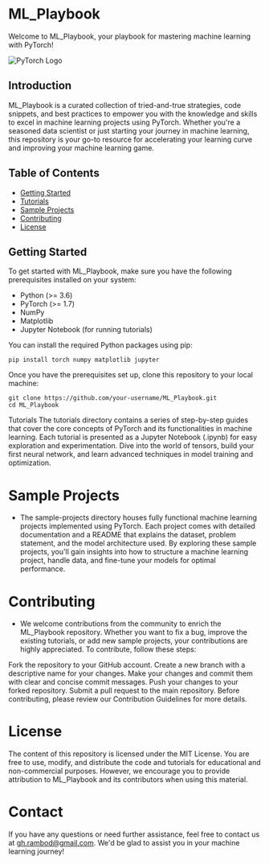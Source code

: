 # ML_Playbook

Welcome to ML_Playbook, your playbook for mastering machine learning with PyTorch!

![PyTorch Logo](https://upload.wikimedia.org/wikipedia/commons/9/96/Pytorch_logo.png)

## Introduction

ML_Playbook is a curated collection of tried-and-true strategies, code snippets, and best practices to empower you with the knowledge and skills to excel in machine learning projects using PyTorch. Whether you're a seasoned data scientist or just starting your journey in machine learning, this repository is your go-to resource for accelerating your learning curve and improving your machine learning game.

## Table of Contents

- [Getting Started](#getting-started)
- [Tutorials](#tutorials)
- [Sample Projects](#sample-projects)
- [Contributing](#contributing)
- [License](#license)

## Getting Started

To get started with ML_Playbook, make sure you have the following prerequisites installed on your system:

- Python (>= 3.6)
- PyTorch (>= 1.7)
- NumPy
- Matplotlib
- Jupyter Notebook (for running tutorials)

You can install the required Python packages using pip:

```
pip install torch numpy matplotlib jupyter
```
Once you have the prerequisites set up, clone this repository to your local machine:

```
git clone https://github.com/your-username/ML_Playbook.git
cd ML_Playbook
```
Tutorials
The tutorials directory contains a series of step-by-step guides that cover the core concepts of PyTorch and its functionalities in machine learning. Each tutorial is presented as a Jupyter Notebook (.ipynb) for easy exploration and experimentation. Dive into the world of tensors, build your first neural network, and learn advanced techniques in model training and optimization.

# Sample Projects
* The sample-projects directory houses fully functional machine learning projects implemented using PyTorch. Each project comes with detailed documentation and a README that explains the dataset, problem statement, and the model architecture used. By exploring these sample projects, you'll gain insights into how to structure a machine learning project, handle data, and fine-tune your models for optimal performance.

# Contributing
* We welcome contributions from the community to enrich the ML_Playbook repository. Whether you want to fix a bug, improve the existing tutorials, or add new sample projects, your contributions are highly appreciated. To contribute, follow these steps:

Fork the repository to your GitHub account.
Create a new branch with a descriptive name for your changes.
Make your changes and commit them with clear and concise commit messages.
Push your changes to your forked repository.
Submit a pull request to the main repository.
Before contributing, please review our Contribution Guidelines for more details.

# License
The content of this repository is licensed under the MIT License. You are free to use, modify, and distribute the code and tutorials for educational and non-commercial purposes. However, we encourage you to provide attribution to ML_Playbook and its contributors when using this material.

# Contact
If you have any questions or need further assistance, feel free to contact us at gh.rambod@gmail.com. We'd be glad to assist you in your machine learning journey!

